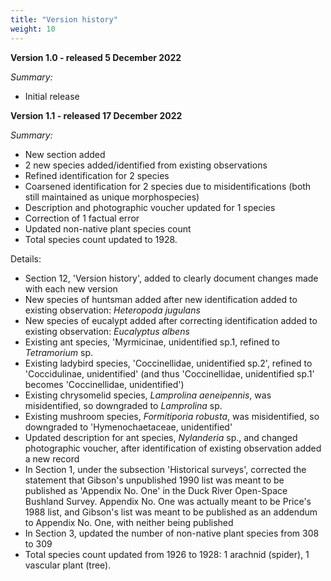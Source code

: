 ```yaml
---
title: "Version history"
weight: 10
---
```


**Version 1.0 - released 5 December 2022**

*Summary:* 
-	Initial release

**Version 1.1 - released 17 December 2022**

*Summary:* 
-	New section added
-	2 new species added/identified from existing observations
-	Refined identification for 2 species
-	Coarsened identification for 2 species due to misidentifications (both still maintained as unique morphospecies)
-	Description and photographic voucher updated for 1 species
-	Correction of 1 factual error
-	Updated non-native plant species count
-	Total species count updated to 1928.

Details:
-	Section 12, 'Version history', added to clearly document changes made with each new version
-	New species of huntsman added after new identification added to existing observation: *Heteropoda jugulans*
-	New species of eucalypt added after correcting identification added to existing observation: *Eucalyptus albens*
-	Existing ant species, 'Myrmicinae, unidentified sp.1, refined to *Tetramorium* sp.
-	Existing ladybird species, 'Coccinellidae, unidentified sp.2', refined to 'Coccidulinae, unidentified' (and thus 'Coccinellidae, unidentified sp.1' becomes 'Coccinellidae, unidentified')
-	Existing chrysomelid species, *Lamprolina aeneipennis*, was misidentified, so downgraded to *Lamprolina* sp.
-	Existing mushroom species, *Formitiporia robusta*, was misidentified, so downgraded to 'Hymenochaetaceae, unidentified'
-	Updated description for ant species, *Nylanderia* sp., and changed photographic voucher, after identification of existing observation added a new record
-	In Section 1, under the subsection 'Historical surveys', corrected the statement that Gibson's unpublished 1990 list was meant to be published as 'Appendix No. One' in the Duck River Open-Space Bushland Survey. Appendix No. One was actually meant to be Price's 1988 list, and Gibson's list was meant to be published as an addendum to Appendix No. One, with neither being published
-	In Section 3, updated the number of non-native plant species from 308 to 309
-	Total species count updated from 1926 to 1928: 1 arachnid (spider), 1 vascular plant (tree). 
